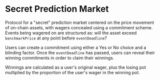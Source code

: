 # Secret Prediction Market

Protocol for a "secret" prediction market centered on the price movement of on-chain assets, with wagers concealed using a commitment scheme. Events being wagered on are structured as: will the asset exceed `benchmarkPrice` at any point before `eventDeadline`?

Users can create a commitment using either a Yes or No choice and a blinding factor. Once the `eventDeadline` has passed, users can reveal their winning commitments in order to claim their winnings.

Winnings are calculated as a user's original wager, plus the losing pot multiplied by the proportion of the user's wager in the winning pot.
